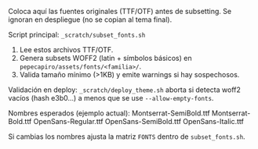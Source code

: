 Coloca aquí las fuentes originales (TTF/OTF) antes de subsetting.
Se ignoran en despliegue (no se copian al tema final).

Script principal: `_scratch/subset_fonts.sh`
1. Lee estos archivos TTF/OTF.
2. Genera subsets WOFF2 (latin + símbolos básicos) en `pepecapiro/assets/fonts/<familia>/`.
3. Valida tamaño mínimo (>1KB) y emite warnings si hay sospechosos.

Validación en deploy:
`_scratch/deploy_theme.sh` aborta si detecta woff2 vacíos (hash e3b0...) a menos que se use `--allow-empty-fonts`.

Nombres esperados (ejemplo actual):
	Montserrat-SemiBold.ttf
	Montserrat-Bold.ttf
	OpenSans-Regular.ttf
	OpenSans-SemiBold.ttf
	OpenSans-Italic.ttf

Si cambias los nombres ajusta la matriz `FONTS` dentro de `subset_fonts.sh`.
